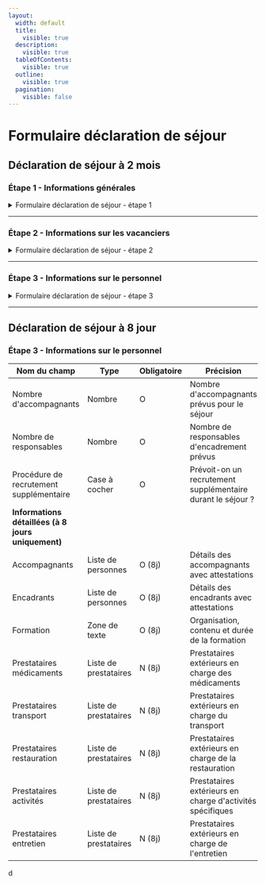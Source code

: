 ```yaml
---
layout:
  width: default
  title:
    visible: true
  description:
    visible: true
  tableOfContents:
    visible: true
  outline:
    visible: true
  pagination:
    visible: false
---
```


# Formulaire déclaration de séjour

## Déclaration de séjour à 2 mois

### Étape 1 - Informations générales

<details>

<summary>Formulaire déclaration de séjour - étape 1</summary>

{% include "../../.gitbook/includes/formulaire-declaration-de-sejour-etape-1.md" %}

</details>

***

### Étape 2 - Informations sur les vacanciers

<details>

<summary>Formulaire déclaration de séjour - étape 2</summary>

{% include "../../.gitbook/includes/formulaire-declaration-de-sejour-etape-2.md" %}

</details>

***

### Étape 3 - Informations sur le personnel

<details>

<summary>Formulaire déclaration de séjour - étape 3</summary>

{% include "../../.gitbook/includes/formulaire-declaration-de-sejour-etape-3.md" %}

</details>

***











## Déclaration de séjour à 8 jour

### Étape 3 - Informations sur le personnel

<table><thead><tr><th width="237.98828125">Nom du champ</th><th width="95.9296875">Type</th><th width="103.90625">Obligatoire</th><th>Précision</th></tr></thead><tbody><tr><td>Nombre d'accompagnants</td><td>Nombre</td><td>O</td><td>Nombre d'accompagnants prévus pour le séjour</td></tr><tr><td>Nombre de responsables</td><td>Nombre</td><td>O</td><td>Nombre de responsables d'encadrement prévus</td></tr><tr><td>Procédure de recrutement supplémentaire</td><td>Case à cocher</td><td>O</td><td>Prévoit-on un recrutement supplémentaire durant le séjour ?</td></tr><tr><td><strong>Informations détaillées (à 8 jours uniquement)</strong></td><td></td><td></td><td></td></tr><tr><td>Accompagnants</td><td>Liste de personnes</td><td>O (8j)</td><td>Détails des accompagnants avec attestations</td></tr><tr><td>Encadrants</td><td>Liste de personnes</td><td>O (8j)</td><td>Détails des encadrants avec attestations</td></tr><tr><td>Formation</td><td>Zone de texte</td><td>O (8j)</td><td>Organisation, contenu et durée de la formation</td></tr><tr><td>Prestataires médicaments</td><td>Liste de prestataires</td><td>N (8j)</td><td>Prestataires extérieurs en charge des médicaments</td></tr><tr><td>Prestataires transport</td><td>Liste de prestataires</td><td>N (8j)</td><td>Prestataires extérieurs en charge du transport</td></tr><tr><td>Prestataires restauration</td><td>Liste de prestataires</td><td>N (8j)</td><td>Prestataires extérieurs en charge de la restauration</td></tr><tr><td>Prestataires activités</td><td>Liste de prestataires</td><td>N (8j)</td><td>Prestataires extérieurs en charge d'activités spécifiques</td></tr><tr><td>Prestataires entretien</td><td>Liste de prestataires</td><td>N (8j)</td><td>Prestataires extérieurs en charge de l'entretien</td></tr></tbody></table>

d
